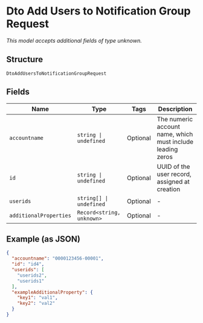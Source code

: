 
# Dto Add Users to Notification Group Request

*This model accepts additional fields of type unknown.*

## Structure

`DtoAddUsersToNotificationGroupRequest`

## Fields

| Name | Type | Tags | Description |
|  --- | --- | --- | --- |
| `accountname` | `string \| undefined` | Optional | The numeric account name, which must include leading zeros |
| `id` | `string \| undefined` | Optional | UUID of the user record, assigned at creation |
| `userids` | `string[] \| undefined` | Optional | - |
| `additionalProperties` | `Record<string, unknown>` | Optional | - |

## Example (as JSON)

```json
{
  "accountname": "0000123456-00001",
  "id": "id4",
  "userids": [
    "userids2",
    "userids1"
  ],
  "exampleAdditionalProperty": {
    "key1": "val1",
    "key2": "val2"
  }
}
```

